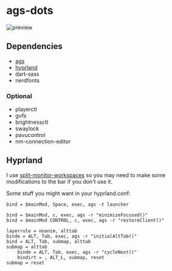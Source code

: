 # ags-dots
![preview](https://github.com/ddmetz/ags-dots/assets/77217897/6cae17a2-4c45-41d7-8953-b9162ceb9cf4)

## Dependencies
- [ags](https://github.com/Aylur/ags)
- [hyprland](https://github.com/hyprwm/Hyprland)
- dart-sass
- nerdfonts
### Optional
- playerctl
- gvfs
- brightnessctl
- swaylock
- pavucontrol
- nm-connection-editor

## Hyprland
I use [split-monitor-workspaces](https://github.com/Duckonaut/split-monitor-workspaces) so you may need to make some modifications to the bar if you don't use it.

Some stuff you might want in your hyprland.conf:

```
bind = $mainMod, Space, exec, ags -t launcher

bind = $mainMod, c, exec, ags -r "minimizeFocused()"
bind = $mainMod CONTROL, c, exec, ags -r "restoreClient()"

layerrule = noanim, alttab
binde = ALT, Tab, exec, ags -r "initialAltTab()"
bind = ALT, Tab, submap, alttab
submap = alttab
    binde = ALT, Tab, exec, ags -r "cycleNext()"
    bindirt = , ALT_L, submap, reset 
submap = reset

```

